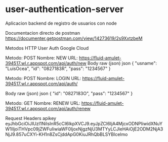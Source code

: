 # user-authentication-server
Aplicacion backend de registro de usuarios con node

Documentacion directo de postman
https://documenter.getpostman.com/view/14273619/2s9XxtzbeM 

Metodos HTTP
User Auth Google Cloud
﻿

Metodo: POST
Nombre: NEW
URL: https://fluid-amulet-394517.wl.r.appspot.com/api/auth/new
﻿
Body
raw (json)
json
{
    "usname": "LuisOcea",
    "id": "0827183R",
    "pass": "1234567"
}


Metodo: POST
Nombre: LOGIN
URL: https://fluid-amulet-394517.wl.r.appspot.com/api/auth/
﻿

Body
raw (json)
json
{
    "id": "0827183O",
    "pass": "1234567"
}


Metodo: GET
Nombre: RENEW
URL: https://fluid-amulet-394517.wl.r.appspot.com/api/auth/renew
﻿

Request Headers
apikey
eyJhbGciOiJIUzI1NiIsInR5cCI6IkpXVCJ9.eyJpZCI6IjA4MjcxODNPIiwidXNuYW1lIjoiTHVpc09jZWFuIiwiaWF0IjoxNjgzNjU3MTYyLCJleHAiOjE2ODM2NjA3NjJ9.857uCXYi-KH1n8ZsCjddApG0KiuJRhQbBLSYBlcelmo

